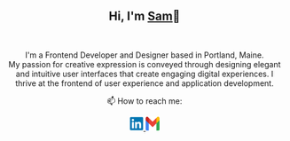 <h2 align="center">Hi, I'm <a href="https://www.linkedin.com/in/sam-treadwell-70b548272/"  
  title="Profile">Sam</a>👋</h2>
<br>
<p align="center">
I'm a Frontend Developer and Designer based in Portland, Maine.<br>
My passion for creative expression is conveyed through designing elegant and intuitive user interfaces that create engaging digital experiences. I thrive at the frontend of user experience and application development.<br>

<div align='center'>
  <p>📫 How to reach me:</p>
  <a href="https://www.linkedin.com/in/sam-treadwell-70b548272/"> 
    <img src="icons/linkedin.svg" alt="LinkedIn" height="25" width='25' />
  </a>
  <a href="mailto:s.treadwell11@gmail.com"> 
    <img src="icons/gmail.svg" alt="Gmail" height="25" width='25' />
  </a>
</div>
<br>

